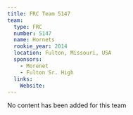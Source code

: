 ```yaml
---
title: FRC Team 5147
team:
  type: FRC
  number: 5147
  name: Hornets
  rookie_year: 2014
  location: Fulton, Missouri, USA
  sponsors:
    - Morenet
    - Fulton Sr. High
  links:
    Website: 
---
```

No content has been added for this team